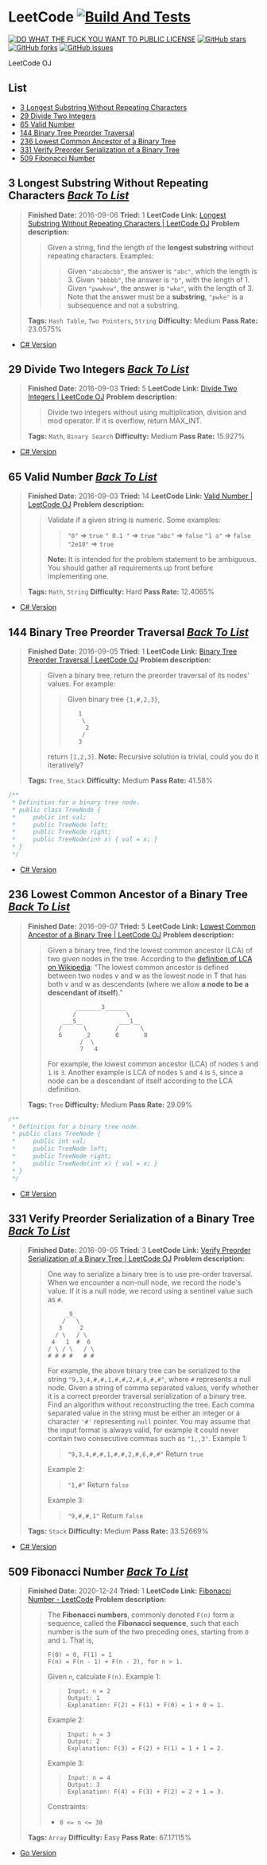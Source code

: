 # LeetCode [![Build And Tests][AppVeyorBadge]][AppVeyorProject]
[![DO WHAT THE FUCK YOU WANT TO PUBLIC LICENSE][IconLicense]][LinkLicense]
[![GitHub stars][IconStars]][LinkStars]
[![GitHub forks][IconForks]][LinkForks]
[![GitHub issues][IconIssues]][LinkIssues]

[AppVeyorBadge]:https://ci.appveyor.com/api/projects/status/0tnkehhdhxq2qlck?svg=true&retina=true
[AppVeyorProject]:https://ci.appveyor.com/project/LimingJin/leetcode/build/tests
[IconLicense]:https://img.shields.io/badge/license-WTF%20License-blue.svg
[IconStars]:https://img.shields.io/github/stars/jinliming2/LeetCode.svg
[IconForks]:https://img.shields.io/github/forks/jinliming2/LeetCode.svg
[IconIssues]:https://img.shields.io/github/issues/jinliming2/LeetCode.svg
[LinkLicense]:./LICENSE
[LinkStars]:https://github.com/jinliming2/LeetCode/stargazers
[LinkForks]:https://github.com/jinliming2/LeetCode/network
[LinkIssues]:https://github.com/jinliming2/LeetCode/issues

LeetCode OJ

[BackToList]:#list
## List

* [3 Longest Substring Without Repeating Characters](#3-longest-substring-without-repeating-characters-go-to-list)
* [29 Divide Two Integers](#29-divide-two-integers-go-to-list)
* [65 Valid Number](#65-valid-number-go-to-list)
* [144 Binary Tree Preorder Traversal](#144-binary-tree-preorder-traversal-go-to-list)
* [236 Lowest Common Ancestor of a Binary Tree](#236-lowest-common-ancestor-of-a-binary-tree-go-to-list)
* [331 Verify Preorder Serialization of a Binary Tree](#331-verify-preorder-serialization-of-a-binary-tree-go-to-list)
* [509 Fibonacci Number](#509-fibonacci-number)

## 3 Longest Substring Without Repeating Characters *[Back To List][BackToList]*

> **Finished Date:** 2016-09-06
> **Tried:** 1
> **LeetCode Link:** [Longest Substring Without Repeating Characters | LeetCode OJ](https://leetcode.com/problems/longest-substring-without-repeating-characters/)
> **Problem description:**
>> Given a string, find the length of the **longest substring** without repeating characters.
>> Examples:
>>> Given `"abcabcbb"`, the answer is `"abc"`, which the length is 3.
>>> Given `"bbbbb"`, the answer is `"b"`, with the length of 1.
>>> Given `"pwwkew"`, the answer is `"wke"`, with the length of 3. Note that the answer must be a **substring**, `"pwke"` is a subsequence and not a substring.
>
> **Tags:** `Hash Table`, `Two Pointers`, `String`
> **Difficulty:** Medium
> **Pass Rate:** 23.0575%

* [C# Version](./C#/CSharp/003_LongestSubstringWithoutRepeatingCharacters.cs)

## 29 Divide Two Integers *[Back To List][BackToList]*

> **Finished Date:** 2016-09-03
> **Tried:** 5
> **LeetCode Link:** [Divide Two Integers | LeetCode OJ](https://leetcode.com/problems/divide-two-integers/)
> **Problem description:**
>> Divide two integers without using multiplication, division and mod operator.
>> If it is overflow, return MAX_INT.
>
> **Tags:** `Math`, `Binary Search`
> **Difficulty:** Medium
> **Pass Rate:** 15.927%

* [C# Version](./C#/CSharp/029_DivideTwoIntegers.cs)

## 65 Valid Number *[Back To List][BackToList]*

> **Finished Date:** 2016-09-03
> **Tried:** 14
> **LeetCode Link:** [Valid Number | LeetCode OJ](https://leetcode.com/problems/valid-number/)
> **Problem description:**
>> Validate if a given string is numeric.
>> Some examples:
>>> `"0"` => `true`
>>> `" 0.1 "` => `true`
>>> `"abc"` => `false`
>>> `"1 a"` => `false`
>>> `"2e10"` => `true`
>>
>> **Note:** It is intended for the problem statement to be ambiguous. You should gather all requirements up front before implementing one.
>
> **Tags:** `Math`, `String`
> **Difficulty:** Hard
> **Pass Rate:** 12.4065%

* [C# Version](./C#/CSharp/065_ValidNumber.cs)

## 144 Binary Tree Preorder Traversal *[Back To List][BackToList]*

> **Finished Date:** 2016-09-05
> **Tried:** 1
> **LeetCode Link:** [Binary Tree Preorder Traversal | LeetCode OJ](https://leetcode.com/problems/binary-tree-preorder-traversal/)
> **Problem description:**
>> Given a binary tree, return the preorder traversal of its nodes' values.
>> For example:
>>> Given binary tree `{1,#,2,3}`,
>>> ```
>>>    1
>>>     \
>>>      2
>>>     /
>>>    3
>>> ```
>>
>> return `[1,2,3]`.
>> **Note:** Recursive solution is trivial, could you do it iteratively?
>
> **Tags:** `Tree`, `Stack`
> **Difficulty:** Medium
> **Pass Rate:** 41.58%

```C#
/**
 * Definition for a binary tree node.
 * public class TreeNode {
 *     public int val;
 *     public TreeNode left;
 *     public TreeNode right;
 *     public TreeNode(int x) { val = x; }
 * }
 */
```
* [C# Version](./C#/CSharp/144_BinaryTreePreorderTraversal.cs)

## 236 Lowest Common Ancestor of a Binary Tree *[Back To List][BackToList]*

> **Finished Date:** 2016-09-07
> **Tried:** 5
> **LeetCode Link:** [Lowest Common Ancestor of a Binary Tree | LeetCode OJ](https://leetcode.com/problems/lowest-common-ancestor-of-a-binary-tree/)
> **Problem description:**
>> Given a binary tree, find the lowest common ancestor (LCA) of two given nodes in the tree.
>> According to the [definition of LCA on Wikipedia](https://en.wikipedia.org/wiki/Lowest_common_ancestor): “The lowest common ancestor is defined between two nodes v and w as the lowest node in T that has both v and w as descendants (where we allow **a node to be a descendant of itself**).”
>> ```
>>         _______3______
>>        /              \
>>     ___5__          ___1__
>>    /      \        /      \
>>    6      _2       0       8
>>          /  \
>>          7   4
>> ```
>> For example, the lowest common ancestor (LCA) of nodes `5` and `1` is `3`. Another example is LCA of nodes `5` and `4` is `5`, since a node can be a descendant of itself according to the LCA definition.
>
> **Tags:** `Tree`
> **Difficulty:** Medium
> **Pass Rate:** 29.09%

```C#
/**
 * Definition for a binary tree node.
 * public class TreeNode {
 *     public int val;
 *     public TreeNode left;
 *     public TreeNode right;
 *     public TreeNode(int x) { val = x; }
 * }
 */
```
* [C# Version](./C#/CSharp/236_LowestCommonAncestorOfABinaryTree.cs)

## 331 Verify Preorder Serialization of a Binary Tree *[Back To List][BackToList]*

> **Finished Date:** 2016-09-05
> **Tried:** 3
> **LeetCode Link:** [Verify Preorder Serialization of a Binary Tree | LeetCode OJ](https://leetcode.com/problems/verify-preorder-serialization-of-a-binary-tree/)
> **Problem description:**
>> One way to serialize a binary tree is to use pre-order traversal. When we encounter a non-null node, we record the node's value. If it is a null node, we record using a sentinel value such as `#`.
>> ```
>>      _9_
>>     /   \
>>    3     2
>>   / \   / \
>>  4   1  #  6
>> / \ / \   / \
>> # # # #   # #
>> ```
>> For example, the above binary tree can be serialized to the string `"9,3,4,#,#,1,#,#,2,#,6,#,#"`, where `#` represents a null node.
>> Given a string of comma separated values, verify whether it is a correct preorder traversal serialization of a binary tree. Find an algorithm without reconstructing the tree.
>> Each comma separated value in the string must be either an integer or a character `'#'` representing `null` pointer.
>> You may assume that the input format is always valid, for example it could never contain two consecutive commas such as `"1,,3"`.
>> Example 1:
>>> `"9,3,4,#,#,1,#,#,2,#,6,#,#"`
>>> Return `true`
>>
>> Example 2:
>>> `"1,#"`
>>> Return `false`
>>
>> Example 3:
>>> `"9,#,#,1"`
>>> Return `false`
>
> **Tags:** `Stack`
> **Difficulty:** Medium
> **Pass Rate:** 33.52669%

* [C# Version](./C#/CSharp/331_VerifyPreorderSerializationOfABinaryTree.cs)

## 509 Fibonacci Number *[Back To List][BackToList]*

> **Finished Date:** 2020-12-24
> **Tried:** 1
> **LeetCode Link:** [Fibonacci Number - LeetCode](https://leetcode.com/problems/fibonacci-number/submissions/)
> **Problem description:**
>> The **Fibonacci numbers**, commonly denoted `F(n)` form a sequence, called the **Fibonacci sequence**, such that each number is the sum of the two preceding ones, starting from `0` and `1`. That is,
>> ```
>> F(0) = 0, F(1) = 1
>> F(n) = F(n - 1) + F(n - 2), for n > 1.
>> ```
>> Given `n`, calculate `F(n)`.
>> Example 1:
>>> ```
>>> Input: n = 2
>>> Output: 1
>>> Explanation: F(2) = F(1) + F(0) = 1 + 0 = 1.
>>> ```
>>
>> Example 2:
>>> ```
>>> Input: n = 3
>>> Output: 2
>>> Explanation: F(3) = F(2) + F(1) = 1 + 1 = 2.
>>> ```
>>
>> Example 3:
>>> ```
>>> Input: n = 4
>>> Output: 3
>>> Explanation: F(4) = F(3) + F(2) = 2 + 1 = 3.
>>> ```
>>
>> Constraints:
>> - `0 <= n <= 30`
>
> **Tags:** `Array`
> **Difficulty:** Easy
> **Pass Rate:** 67.17115%

* [Go Version](./Go/509_Fibonacci_Number/main.go)
